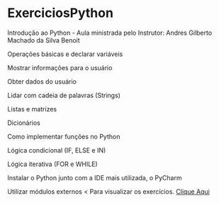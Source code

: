 # ExerciciosPython
Introdução ao Python -
 Aula ministrada pelo Instrutor:
Andres Gilberto Machado da Silva Benoit
>
Operações básicas e declarar variáveis

Mostrar informações para o usuário

Obter dados do usuário

Lidar com cadeia de palavras (Strings)

Listas e matrizes

Dicionários

Como implementar funções no Python

Lógica condicional (IF, ELSE e IN)

Lógica iterativa (FOR e WHILE)

Instalar o Python junto com a IDE mais utilizada, o PyCharm

Utilizar módulos externos
<
Para visualizar os exercícios. <a href="https://github.com/avalosdev/ExerciciosPython/tree/master">Clique Aqui</a>
